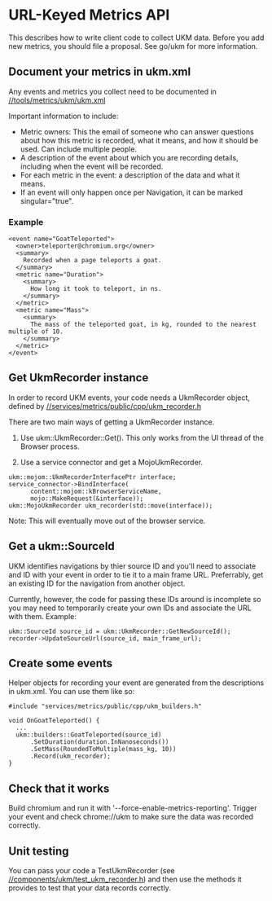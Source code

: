 # URL-Keyed Metrics API

This describes how to write client code to collect UKM data. Before you add new metrics, you should file a proposal.  See go/ukm for more information.

## Document your metrics in ukm.xml

Any events and metrics you collect need to be documented in [//tools/metrics/ukm/ukm.xml](https://cs.chromium.org/chromium/src/tools/metrics/ukm/ukm.xml)

Important information to include:

* Metric owners: This the email of someone who can answer questions about how this metric is recorded, what it means, and how it should be used. Can include multiple people.
* A description of the event about which you are recording details, including when the event will be recorded.
* For each metric in the event: a description of the data and what it means.
* If an event will only happen once per Navigation, it can be marked singular="true".

### Example
```
<event name="GoatTeleported">
  <owner>teleporter@chromium.org</owner>
  <summary>
    Recorded when a page teleports a goat.
  </summary>
  <metric name="Duration">
    <summary>
      How long it took to teleport, in ns.
    </summary>
  </metric>
  <metric name="Mass">
    <summary>
      The mass of the teleported goat, in kg, rounded to the nearest multiple of 10.
    </summary>
  </metric>
</event>
```

## Get UkmRecorder instance

In order to record UKM events, your code needs a UkmRecorder object, defined by [//services/metrics/public/cpp/ukm_recorder.h](https://cs.chromium.org/chromium/src/services/metrics/public/cpp/ukm_recorder.h)

There are two main ways of getting a UkmRecorder instance.

1) Use ukm::UkmRecorder::Get().  This only works from the UI thread of the Browser process.

2) Use a service connector and get a MojoUkmRecorder.

```
ukm::mojom::UkmRecorderInterfacePtr interface;
service_connector->BindInterface(
      content::mojom::kBrowserServiceName,
      mojo::MakeRequest(&interface));
ukm::MojoUkmRecorder ukm_recorder(std::move(interface));
```

Note: This will eventually move out of the browser service.

## Get a ukm::SourceId

UKM identifies navigations by thier source ID and you'll need to associate and ID with your event in order to tie it to a main frame URL.  Preferrably, get an existing ID for the navigation from another object.

Currently, however, the code for passing these IDs around is incomplete so you may need to temporarily create your own IDs and associate the URL with them.  Example:

```
ukm::SourceId source_id = ukm::UkmRecorder::GetNewSourceId();
recorder->UpdateSourceUrl(source_id, main_frame_url);
```

## Create some events

Helper objects for recording your event are generated from the descriptions in ukm.xml.  You can use them like so:

```
#include "services/metrics/public/cpp/ukm_builders.h"

void OnGoatTeleported() {
  ...
  ukm::builders::GoatTeleported(source_id)
      .SetDuration(duration.InNanoseconds())
      .SetMass(RoundedToMultiple(mass_kg, 10))
      .Record(ukm_recorder);
}
```

## Check that it works

Build chromium and run it with '--force-enable-metrics-reporting'.  Trigger your event and check chrome://ukm to make sure the data was recorded correctly.

## Unit testing

You can pass your code a TestUkmRecorder (see [//components/ukm/test_ukm_recorder.h](https://cs.chromium.org/chromium/src/components/ukm/test_ukm_recorder.h)) and then use the methods it provides to test that your data records correctly.
